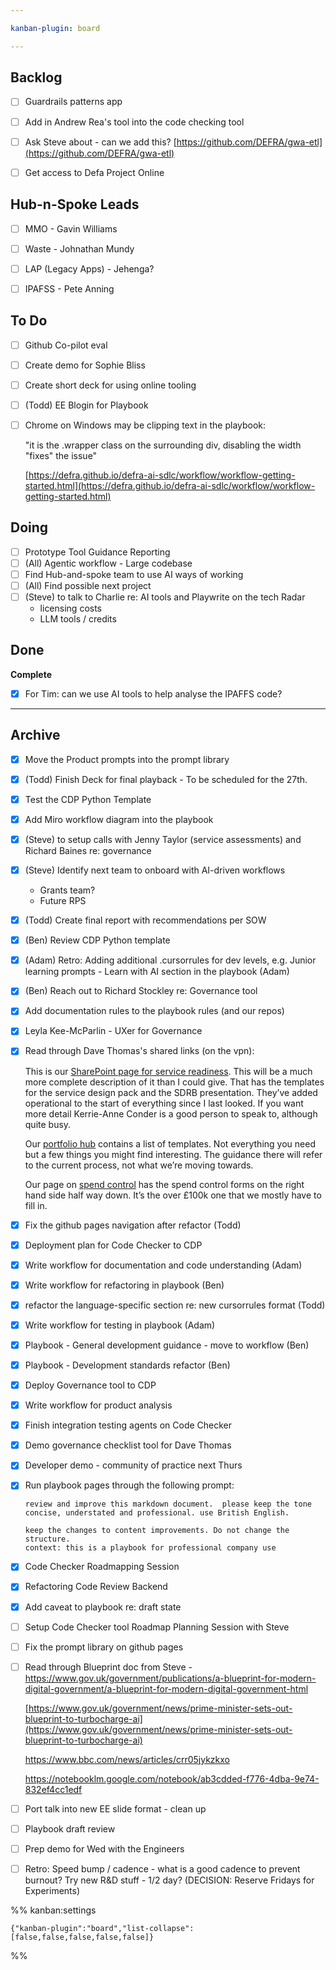 ```yaml
---

kanban-plugin: board

---
```


## Backlog

- [ ] Guardrails patterns app
- [ ] Add in Andrew Rea's tool into the code checking tool
- [ ] Ask Steve about - can we add this?
	[https://github.com/DEFRA/gwa-etl](https://github.com/DEFRA/gwa-etl)
- [ ] Get access to Defa Project Online


## Hub-n-Spoke Leads

- [ ] MMO - Gavin Williams
- [ ] Waste - Johnathan Mundy
- [ ] LAP (Legacy Apps) - Jehenga?
- [ ] IPAFSS - Pete Anning


## To Do

- [ ] Github Co-pilot eval
- [ ] Create demo for Sophie Bliss
- [ ] Create short deck for using online tooling
- [ ] (Todd) EE Blogin for Playbook
- [ ] Chrome on Windows may be clipping text in the playbook:
	
	"it is the .wrapper class on the surrounding div, disabling the width "fixes" the issue"
	
	[https://defra.github.io/defra-ai-sdlc/workflow/workflow-getting-started.html](https://defra.github.io/defra-ai-sdlc/workflow/workflow-getting-started.html)


## Doing

- [ ] Prototype Tool Guidance Reporting
- [ ] (All) Agentic workflow  - Large codebase
- [ ] Find Hub-and-spoke team to use AI ways of working
- [ ] (All) Find possible next project
- [ ] (Steve) to talk to Charlie re: AI tools and Playwrite on the tech Radar
	- licensing costs
	- LLM tools / credits


## Done

**Complete**
- [x] For Tim: can we use AI tools to help analyse the IPAFFS code?


***

## Archive

- [x] Move the Product prompts into the prompt library
- [x] (Todd) Finish Deck for final playback - To be scheduled for the 27th.
- [x] Test the CDP Python Template
- [x] Add Miro workflow diagram into the playbook
- [x] (Steve) to setup calls with Jenny Taylor (service assessments) and Richard Baines re: governance
- [x] (Steve) Identify next team to onboard with AI-driven workflows
	- Grants team?
	- Future RPS
- [x] (Todd) Create final report with recommendations per SOW
- [x] (Ben) Review CDP Python template
- [x] (Adam) Retro: Adding additional .cursorrules for dev levels, e.g. Junior learning prompts - Learn with AI section in the playbook (Adam)
- [x] (Ben) Reach out to Richard Stockley re: Governance tool
- [x] Add documentation rules to the playbook rules (and our repos)
- [x] Leyla Kee-McParlin - UXer for Governance
- [x] Read through Dave Thomas's shared links (on the vpn):
	
	This is our [SharePoint page for service readiness](https://defra.sharepoint.com/sites/Community3272/SitePages/Welcome-to-Service-Readiness-on-GIO-Connect.aspx). This will be a much more complete description of it than I could give. That has the templates for the service design pack and the SDRB presentation. They’ve added operational to the start of everything since I last looked. If you want more detail Kerrie-Anne Conder is a good person to speak to, although quite busy.
	
	Our [portfolio hub](https://defra.sharepoint.com/sites/def-ddts-portfoliohub/SitePages/Home.aspx) contains a list of templates. Not everything you need but a few things you might find interesting. The guidance there will refer to the current process, not what we’re moving towards.
	
	Our page on [spend control](https://defra.sharepoint.com/sites/def-ddts-portfoliohub/SitePages/GDS-Spend-Control-and-Assurance.aspx) has the spend control forms on the right hand side half way down. It’s the over £100k one that we mostly have to fill in.
- [x] Fix the github pages navigation after refactor (Todd)
- [x] Deployment plan for Code Checker to CDP
- [x] Write workflow for documentation and code understanding (Adam)
- [x] Write workflow for refactoring in playbook (Ben)
- [x] refactor the language-specific section re: new cursorrules format (Todd)
- [x] Write workflow for testing in playbook (Adam)
- [x] Playbook - General development guidance - move to workflow (Ben)
- [x] Playbook - Development standards refactor (Ben)
- [x] Deploy Governance tool to CDP
- [x] Write workflow for product analysis
- [x] Finish integration testing agents on Code Checker
- [x] Demo governance checklist tool for Dave Thomas
- [x] Developer demo - community of practice next Thurs
- [x] Run playbook pages through the following prompt:
	
	```
	review and improve this markdown document.  please keep the tone concise, understated and professional. use British English. 
	
	keep the changes to content improvements. Do not change the structure.  
	context: this is a playbook for professional company use
	```
- [x] Code Checker Roadmapping Session
- [x] Refactoring Code Review Backend
- [x] Add caveat to playbook re: draft state
- [ ] Setup Code Checker tool Roadmap Planning Session with Steve
- [ ] Fix the prompt library on github pages
- [ ] Read through Blueprint doc from Steve - https://www.gov.uk/government/publications/a-blueprint-for-modern-digital-government/a-blueprint-for-modern-digital-government-html
	
	[https://www.gov.uk/government/news/prime-minister-sets-out-blueprint-to-turbocharge-ai](https://www.gov.uk/government/news/prime-minister-sets-out-blueprint-to-turbocharge-ai)
	
	https://www.bbc.com/news/articles/crr05jykzkxo
	
	https://notebooklm.google.com/notebook/ab3cdded-f776-4dba-9e74-832ef4cc1edf
- [ ] Port talk into new EE slide format - clean up
- [ ] Playbook draft review
- [ ] Prep demo for Wed with the Engineers
- [ ] Retro: Speed bump / cadence - what is a good cadence to prevent burnout? Try new R&D stuff - 1/2 day? (DECISION: Reserve Fridays for Experiments)

%% kanban:settings
```
{"kanban-plugin":"board","list-collapse":[false,false,false,false,false]}
```
%%